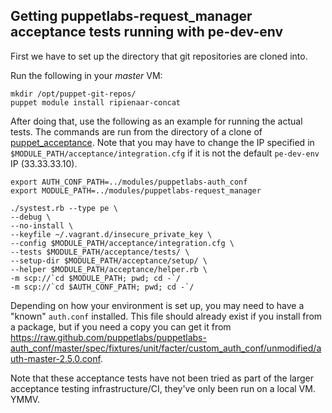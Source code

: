 
## Getting puppetlabs-request_manager acceptance tests running with pe-dev-env ##

First we have to set up the directory that git repositories are cloned into.

Run the following in your _master_ VM:

    mkdir /opt/puppet-git-repos/
    puppet module install ripienaar-concat

After doing that, use the following as an example for running the actual tests. The commands are run from the directory of
a clone of [puppet_acceptance](https://github.com/puppetlabs/puppet-acceptance). Note that you may have to change the IP
specified in `$MODULE_PATH/acceptance/integration.cfg` if it is not the default `pe-dev-env` IP (33.33.33.10).

    export AUTH_CONF_PATH=../modules/puppetlabs-auth_conf
    export MODULE_PATH=../modules/puppetlabs-request_manager

    ./systest.rb --type pe \
    --debug \
    --no-install \
    --keyfile ~/.vagrant.d/insecure_private_key \
    --config $MODULE_PATH/acceptance/integration.cfg \
    --tests $MODULE_PATH/acceptance/tests/ \
    --setup-dir $MODULE_PATH/acceptance/setup/ \
    --helper $MODULE_PATH/acceptance/helper.rb \
    -m scp://`cd $MODULE_PATH; pwd; cd -`/
    -m scp://`cd $AUTH_CONF_PATH; pwd; cd -`/

Depending on how your environment is set up, you may need to have a "known" `auth.conf` installed. This file should already
exist if you install from a package, but if you need a copy you can get it from https://raw.github.com/puppetlabs/puppetlabs-auth_conf/master/spec/fixtures/unit/facter/custom_auth_conf/unmodified/auth-master-2.5.0.conf.

Note that these acceptance tests have not been tried as part of the larger acceptance testing infrastructure/CI,
they've only been run on a local VM. YMMV.